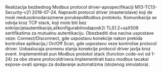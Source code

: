 Realizacija bezbednog Modbus protocol driver-apospecifikaciji M13-TC13-Security-v21 2018-07-24.
Napraviti protocol driver (masterislave) koji de moéi medusobnodarazmene porukepoModbus protokolu. Komunikacija
se odvija kroz TCP stack, koji mote biti bez enkripcijeiautentikacije,alikonfigurabilnodapodr2i TLS1.2+saX509
sertifikatima za mutualnu autentikaciju.
Obezbediti dva nacina uspostave veze: Connect/Disconnect, gde uspostavu konekcije nakon prekida kontrolise aplikacija,i
On/Off Scan, gde uspostavu veze kontrolise protocol driver. Uobaslucaja promenu stanja konekcije protocol driver javlja
kroz event.
Implementirati pun Modbus protokol stack (function code-ovi od 1-24) za obe strane protocoldrivera.Implementirati bazu
modbus tacakai expose-ovati spregu za dodavanje automatizma (slozenog simulatora). 
